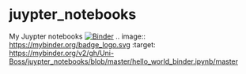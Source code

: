 # juypter_notebooks
My Juypter notebooks
[![Binder](https://mybinder.org/badge_logo.svg)](https://mybinder.org/v2/gh/Uni-Boss/juypter_notebooks/blob/master/hello_world_binder.ipynb/master)
.. image:: https://mybinder.org/badge_logo.svg
 :target: https://mybinder.org/v2/gh/Uni-Boss/juypter_notebooks/blob/master/hello_world_binder.ipynb/master
